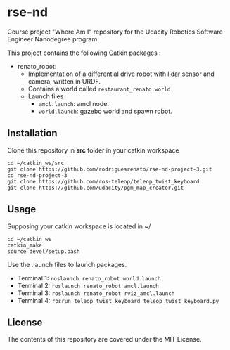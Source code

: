 # rse-nd
Course project "Where Am I" repository for the Udacity Robotics Software Engineer Nanodegree program.

This project contains the following Catkin packages :
* renato_robot: 
    * Implementation of a differential drive robot with lidar sensor and camera, written in URDF.
    * Contains a world called `restaurant_renato.world`
    * Launch files
        * `amcl.launch`: amcl node.
        * `world.launch`: gazebo world and spawn robot.
 

## Installation
Clone this repository in **src** folder in your catkin workspace
```
cd ~/catkin_ws/src
git clone https://github.com/rodriguesrenato/rse-nd-project-3.git
cd rse-nd-project-3
git clone https://github.com/ros-teleop/teleop_twist_keyboard
git clone https://github.com/udacity/pgm_map_creator.git
```


## Usage
Supposing your catkin workspace is located in ~/
```
cd ~/catkin_ws
catkin_make
source devel/setup.bash
```
Use the .launch files to launch packages.
* Terminal 1: `roslaunch renato_robot world.launch`
* Terminal 2: `roslaunch renato_robot amcl.launch`
* Terminal 3: `roslaunch renato_robot rviz_amcl.launch`
* Terminal 4:  `rosrun teleop_twist_keyboard teleop_twist_keyboard.py`

## License
The contents of this repository are covered under the MIT License.
